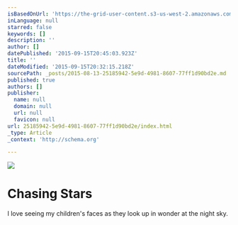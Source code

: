 ```yaml
---
isBasedOnUrl: 'https://the-grid-user-content.s3-us-west-2.amazonaws.com/99990bb9-1f0d-405a-9bbb-ece0698d179a.png'
inLanguage: null
starred: false
keywords: []
description: ''
author: []
datePublished: '2015-09-15T20:45:03.923Z'
title: ''
dateModified: '2015-09-15T20:32:15.218Z'
sourcePath: _posts/2015-08-13-25185942-5e9d-4981-8607-77ff1d90bd2e.md
published: true
authors: []
publisher:
  name: null
  domain: null
  url: null
  favicon: null
url: 25185942-5e9d-4981-8607-77ff1d90bd2e/index.html
_type: Article
_context: 'http://schema.org'

---
```

![](https://the-grid-user-content.s3-us-west-2.amazonaws.com/99990bb9-1f0d-405a-9bbb-ece0698d179a.png)

# 

# Chasing Stars

I love seeing my children's faces as they look up in wonder at the night sky.